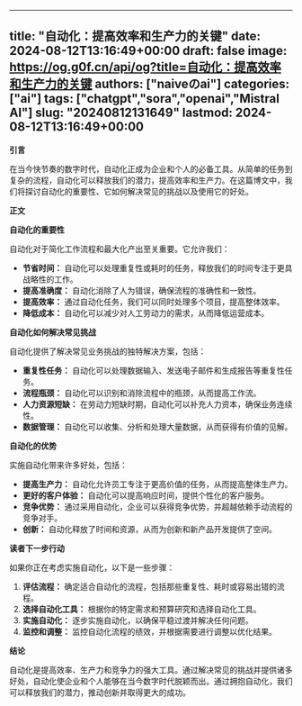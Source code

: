 
---
title: "自动化：提高效率和生产力的关键"
date: 2024-08-12T13:16:49+00:00
draft: false
image: https://og.g0f.cn/api/og?title=自动化：提高效率和生产力的关键
authors: ["naiveのai"]
categories: ["ai"]
tags: ["chatgpt","sora","openai","Mistral AI"]
slug: "20240812131649"
lastmod: 2024-08-12T13:16:49+00:00
---
**引言**

在当今快节奏的数字时代，自动化正成为企业和个人的必备工具。从简单的任务到复杂的流程，自动化可以释放我们的潜力，提高效率和生产力。在这篇博文中，我们将探讨自动化的重要性、它如何解决常见的挑战以及使用它的好处。

**正文**

**自动化的重要性**

自动化对于简化工作流程和最大化产出至关重要。它允许我们：

- **节省时间：** 自动化可以处理重复性或耗时的任务，释放我们的时间专注于更具战略性的工作。
- **提高准确度：** 自动化消除了人为错误，确保流程的准确性和一致性。
- **提高效率：** 通过自动化任务，我们可以同时处理多个项目，提高整体效率。
- **降低成本：** 自动化可以减少对人工劳动力的需求，从而降低运营成本。

**自动化如何解决常见挑战**

自动化提供了解决常见业务挑战的独特解决方案，包括：

- **重复性任务：** 自动化可以处理数据输入、发送电子邮件和生成报告等重复性任务。
- **流程瓶颈：** 自动化可以识别和消除流程中的瓶颈，从而提高工作流。
- **人力资源短缺：** 在劳动力短缺时期，自动化可以补充人力资本，确保业务连续性。
- **数据管理：** 自动化可以收集、分析和处理大量数据，从而获得有价值的见解。

**自动化的优势**

实施自动化带来许多好处，包括：

- **提高生产力：** 自动化允许员工专注于更高价值的任务，从而提高整体生产力。
- **更好的客户体验：** 自动化可以提高响应时间，提供个性化的客户服务。
- **竞争优势：** 通过采用自动化，企业可以获得竞争优势，并超越依赖手动流程的竞争对手。
- **创新：** 自动化释放了时间和资源，从而为创新和新产品开发提供了空间。

**读者下一步行动**

如果你正在考虑实施自动化，以下是一些步骤：

1. **评估流程：** 确定适合自动化的流程，包括那些重复性、耗时或容易出错的流程。
2. **选择自动化工具：** 根据你的特定需求和预算研究和选择自动化工具。
3. **实施自动化：** 逐步实施自动化，以确保平稳过渡并解决任何问题。
4. **监控和调整：** 监控自动化流程的绩效，并根据需要进行调整以优化结果。

**结论**

自动化是提高效率、生产力和竞争力的强大工具。通过解决常见的挑战并提供诸多好处，自动化使企业和个人能够在当今数字时代脱颖而出。通过拥抱自动化，我们可以释放我们的潜力，推动创新并取得更大的成功。